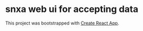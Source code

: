 # snxa web ui for accepting data

This project was bootstrapped with [Create React App](https://github.com/facebookincubator/create-react-app). 